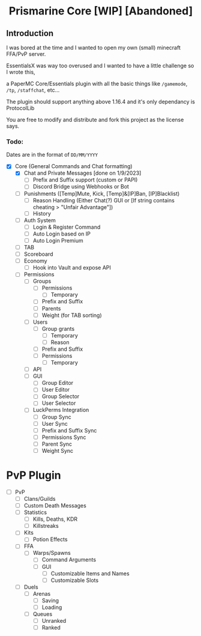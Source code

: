 # <p align=center> Prismarine Core [WIP] [Abandoned]
## Introduction
I was bored at the time and I wanted to open my own (small) minecraft FFA/PvP server. 

EssentialsX was way too overused and I wanted to have a little challenge so I wrote this, 

a PaperMC Core/Essentials plugin with all the basic things like `/gamemode`, `/tp`, `/staffchat`, etc...

The plugin should support anything above 1.16.4 and it's only dependancy is ProtocolLib

You are free to modify and distribute and fork this project as the license says.


### Todo:
Dates are in the format of `DD/MM/YYYY`
- [x] Core (General Commands and Chat formatting)
  - [x] Chat and Private Messages [done on 1/9/2023]
    - [ ] Prefix and Suffix support (custom or PAPI)
    - [ ] Discord Bridge using Webhooks or Bot
  - [ ] Punishments ([Temp]Mute, Kick, [Temp]&[IP]Ban, [IP]Blacklist) 
    - [ ] Reason Handling (Either Chat(?) GUI or [If string contains cheating > "Unfair Advantage"])
    - [ ] History
  - [ ] Auth System
    - [ ] Login & Register Command
    - [ ] Auto Login based on IP
    - [ ] Auto Login Premium
  - [ ] TAB
  - [ ] Scoreboard
  - [ ] Economy
    - [ ] Hook into Vault and expose API 
  - [ ] Permissions
    - [ ] Groups
      - [ ] Permissions
        - [ ] Temporary 
      - [ ] Prefix and Suffix
      - [ ] Parents
      - [ ] Weight (for TAB sorting)
    - [ ] Users
      - [ ] Group grants
        - [ ] Temporary
        - [ ] Reason
      - [ ] Prefix and Suffix
      - [ ] Permissions 
        - [ ] Temporary
    - [ ] API
    - [ ] GUI
      - [ ] Group Editor
      - [ ] User Editor
      - [ ] Group Selector
      - [ ] User Selector
    - [ ] LuckPerms Integration
      - [ ] Group Sync
      - [ ] User Sync
      - [ ] Prefix and Suffix Sync
      - [ ] Permissions Sync
      - [ ] Parent Sync
      - [ ] Weight Sync

# PvP Plugin
- [ ] PvP
  - [ ] Clans/Guilds
  - [ ] Custom Death Messages
  - [ ] Statistics
    - [ ] Kills, Deaths, KDR
    - [ ] Killstreaks
  - [ ] Kits
    - [ ] Potion Effects
  - [ ] FFA
    - [ ] Warps/Spawns
      - [ ] Command Arguments
      - [ ] GUI
        - [ ] Customizable Items and Names
        - [ ] Customizable Slots
  - [ ] Duels
    - [ ] Arenas
      - [ ] Saving
      - [ ] Loading
    - [ ] Queues
      - [ ] Unranked
      - [ ] Ranked
